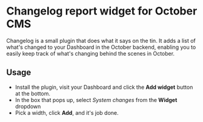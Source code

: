 # Changelog report widget for October CMS

Changelog is a small plugin that does what it says on the tin.
It adds a list of what's changed to your Dashboard in the October backend,
enabling you to easily keep track of what's changing behind the scenes in October.

## Usage
* Install the plugin, visit your Dashboard and click the **Add widget** button at the bottom.
* In the box that pops up, select *System changes* from the **Widget** dropdown
* Pick a width, click **Add**, and it's job done.
